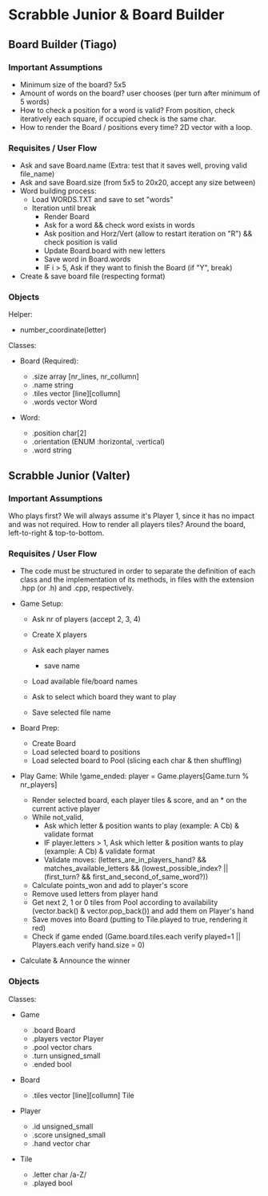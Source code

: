 # Scrabble Junior & Board Builder

## Board Builder (Tiago)

### Important Assumptions
- Minimum size of the board? 5x5
- Amount of words on the board? user chooses (per turn after minimum of 5 words)
- How to check a position for a word is valid? From position, check iteratively each square, if occupied check is the same char.
- How to render the Board / positions every time? 2D vector with a loop.

### Requisites / User Flow
- Ask and save Board.name (Extra: test that it saves well, proving valid file_name)
- Ask and save Board.size (from 5x5 to 20x20, accept any size between)
- Word building process:
  - Load WORDS.TXT and save to set "words"
  - Iteration until break
    - Render Board
    - Ask for a word && check word exists in words
    - Ask position and Horz/Vert (allow to restart iteration on "R") && check position is valid
    - Update Board.board with new letters
    - Save word in Board.words 
    - IF i > 5, Ask if they want to finish the Board (if "Y", break)
- Create & save board file (respecting format)

### Objects

Helper:
- number_coordinate(letter)

Classes:
  - Board (Required):
    - .size array [nr_lines, nr_collumn]
    - .name string
    - .tiles vector [line][collumn]
    - .words vector Word
    
  - Word:
    - .position char[2]
    - .orientation (ENUM :horizontal, :vertical)
    - .word string

## Scrabble Junior (Valter)

### Important Assumptions
Who plays first? We will always assume it's Player 1, since it has no impact and was not required.
How to render all players tiles? Around the board, left-to-right & top-to-bottom.

### Requisites / User Flow
- The code must be structured in order to separate the definition of each class and the implementation of its methods, in files with the extension .hpp (or .h) and .cpp, respectively.

- Game Setup:
  - Ask nr of players (accept 2, 3, 4)
  - Create X players  
  - Ask each player names
    - save name
  
  - Load available file/board names
  - Ask to select which board they want to play
  - Save selected file name

- Board Prep:
  - Create Board
  - Load selected board to positions  
  - Load selected board to Pool (slicing each char & then shuffling)

- Play Game:
  While !game_ended:
    player = Game.players[Game.turn % nr_players]
    - Render selected board, each player tiles & score, and an * on the current active player
    - While not_valid, 
      - Ask which letter & position wants to play (example: A Cb) & validate format
      - IF player.letters > 1, Ask which letter & position wants to play (example: A Cb) & validate format
      - Validate moves: (letters_are_in_players_hand? && matches_available_letters && (lowest_possible_index? || (first_turn? && first_and_second_of_same_word?))
    - Calculate points_won and add to player's score
    - Remove used letters from player hand
    - Get next 2, 1 or 0 tiles from Pool according to availability (vector.back() & vector.pop_back()) and add them on Player's hand
    - Save moves into Board (putting to Tile.played to true, rendering it red) 
    - Check if game ended (Game.board.tiles.each verify played=1 || Players.each verify hand.size = 0)

- Calculate & Announce the winner

### Objects

Classes:
- Game
  - .board Board
  - .players vector Player
  - .pool vector chars
  - .turn unsigned_small
  - .ended bool

- Board
  - .tiles vector [line][collumn] Tile

- Player
  - .id unsigned_small
  - .score unsigned_small
  - .hand vector char

- Tile
  - .letter char /a-Z/
  - .played bool